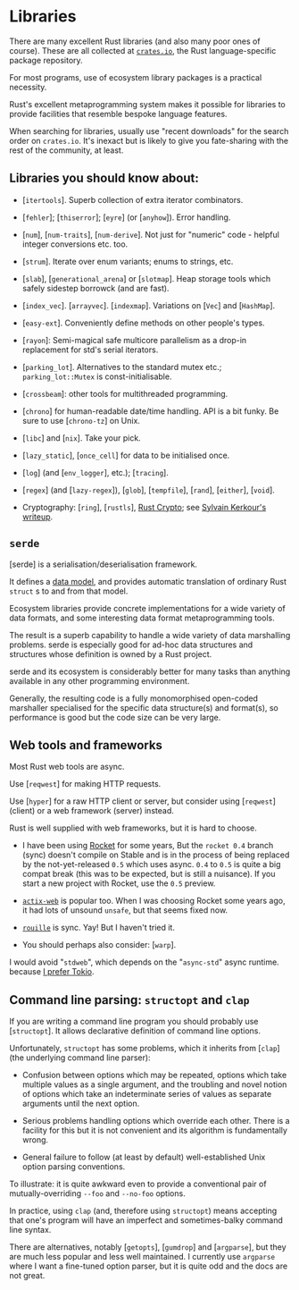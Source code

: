 Libraries
=========

[comment]: # ( Copyright 2021 Ian Jackson and contributors  )
[comment]: # ( SPDX-License-Identifier: MIT                 )
[comment]: # ( There is NO WARRANTY.                        )

There are many excellent Rust libraries
(and also many poor ones of course).
These are all collected at [`crates.io`](https://crates.io/),
the Rust language-specific package repository.

For most programs,
use of ecosystem library packages is a practical necessity.

Rust's excellent metaprogramming system
makes it possible for libraries to provide facilities
that resemble bespoke language features.

When searching for libraries,
usually use "recent downloads" for the search order on `crates.io`.
It's inexact but is likely to give you fate-sharing
with the rest of the community, at least.


Libraries you should know about:
--------------------------------

 * [`itertools`].
   Superb collection of extra iterator combinators.

 * [`fehler`]; [`thiserror`]; [`eyre`] (or [`anyhow`]).  Error handling.

 * [`num`],
   [`num-traits`],
   [`num-derive`].
   Not just for "numeric" code - helpful integer conversions etc. too.

 * [`strum`].  Iterate over enum variants; enums to strings, etc.

 * [`slab`], [`generational_arena`] or [`slotmap`].
   Heap storage tools which safely sidestep borrowck (and are fast).

 * [`index_vec`].  [`arrayvec`]. [`indexmap`].
   Variations on [`Vec`] and [`HashMap`].

 * [`easy-ext`].  Conveniently define methods on other people's types.

 * [`rayon`]\: Semi-magical safe multicore parallelism
   as a drop-in replacement for std's serial iterators.

 * [`parking_lot`].  Alternatives to the standard mutex etc.;
   `parking_lot::Mutex` is const-initialisable.

 * [`crossbeam`]\: other tools for multithreaded programming.

 * [`chrono`] for human-readable date/time handling.
   API is a bit funky.  Be sure to use [`chrono-tz`] on Unix.

 * [`libc`] and [`nix`].  Take your pick.

 * [`lazy_static`], [`once_cell`]
   for data to be initialised once.

 * [`log`] (and [`env_logger`],  etc.); [`tracing`].

 * [`regex`] (and [`lazy-regex`]), [`glob`], 
   [`tempfile`], [`rand`], [`either`], [`void`].

 * Cryptography: [`ring`], [`rustls`],
   [Rust Crypto](https://github.com/RustCrypto);
   see [Sylvain Kerkour's writeup](https://kerkour.com/blog/rust-cryptography-ecosystem/).


`serde`
---------

[serde]
is a serialisation/deserialisation framework.

It defines a [data model](https://serde.rs/data-model.html),
and provides automatic translation of ordinary Rust `struct` s
to and from that model.

Ecosystem libraries provide concrete implementations
for a wide variety of data formats,
and some interesting data format metaprogramming tools.

The result is a superb capability to handle
a wide variety of data marshalling problems.
serde is especially good for ad-hoc data structures and
structures whose definition is owned by a Rust project.

serde and its ecosystem is considerably better for many tasks than
anything available in any other programming environment.

Generally, the resulting code
is a fully monomorphised open-coded marshaller
specialised for the specific data structure(s) and format(s),
so performance is good but the code size can be very large.


Web tools and frameworks
------------------------

Most Rust web tools are async.

Use [`reqwest`] for making HTTP requests.

Use [`hyper`] for a raw HTTP client or server,
but consider using [`reqwest`] (client)
or a web framework (server) instead.

Rust is well supplied with web frameworks,
but it is hard to choose.

 * I have been using [Rocket](https://rocket.rs/) for some years,
   But the `rocket 0.4` branch (sync) doesn't compile on Stable
   and is in the process of being replaced by the not-yet-released
   `0.5` which uses async.
   `0.4` to `0.5` is quite a big compat break
   (this was to be expected, but is still a nuisance).
   If you start a new project with Rocket, use the `0.5` preview.

 * [`actix-web`](https://actix.rs/) is popular too.
   When I was choosing Rocket some years ago,
   it had lots of unsound `unsafe`, but that seems fixed now.

 * [`rouille`](https://crates.io/crates/rouille) is sync.
   Yay!  But I haven't tried it.

 * You should perhaps also consider: [`warp`].

I would avoid "`stdweb`",
which depends on the "`async-std`" async runtime.
because [I prefer Tokio](async.md#practicalities).


Command line parsing: `structopt` and `clap`
------------------------------------------------

If you are writing a command line program
you should probably use [`structopt`].
It allows declarative definition of command line options.

Unfortunately,
`structopt` has some problems,
which it inherits from [`clap`] (the underlying command line parser):

 * Confusion between options which may be repeated,
   options which take multiple values as a single argument,
   and the troubling and novel notion of
   options which take an indeterminate series of values
   as separate arguments until the next option.

 * Serious problems handling options which override each other.
   There is a facility for this but it is not convenient and
   its algorithm is fundamentally wrong.

 * General failure to follow (at least by default) well-established
   Unix option parsing conventions.

To illustrate:
it is quite awkward even to provide a conventional pair of
mutually-overriding `--foo` and `--no-foo` options.

In practice, using `clap` (and, therefore using `structopt`)
means accepting that one's program will have
an imperfect and sometimes-balky command line syntax.

There are alternatives,
notably [`getopts`], [`gumdrop`] and [`argparse`],
but they are much less popular and less well maintained.
I currently use `argparse` where I want a fine-tuned option parser,
but it is quite odd and the docs are not great.
